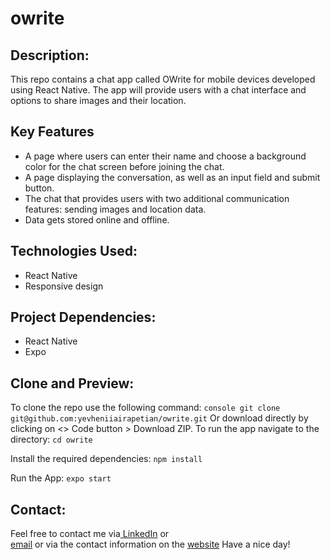 # owrite

## Description:
This repo contains a chat app called OWrite for mobile devices developed using React Native. The app will
provide users with a chat interface and options to share images and their
location.

## Key Features
- A page where users can enter their name and choose a background color for the chat screen
before joining the chat.
- A page displaying the conversation, as well as an input field and submit button.
- The chat that provides users with two additional communication features: sending images
and location data.
- Data gets stored online and offline.

## Technologies Used:
- React Native
- Responsive design

## Project Dependencies:
- React Native
- Expo


## Clone and Preview:
To clone the repo use the following command:
```console git clone git@github.com:yevheniiairapetian/owrite.git```
Or download directly by clicking on <> Code button > Download ZIP. To run the app navigate to the directory:
```cd owrite```

Install the required dependencies:
```npm install```

Run the App:
```expo start```

## Contact:
Feel free to contact me via[ LinkedIn](https://www.linkedin.com/in/yevhenii-airapetian/) or  
[email](mailto:sonkozhenia11@gmail.com) or 
via the contact information on the [website](https://yevheniiairapetian.github.io/portfolio-website/contact.html) 
Have a nice day!
